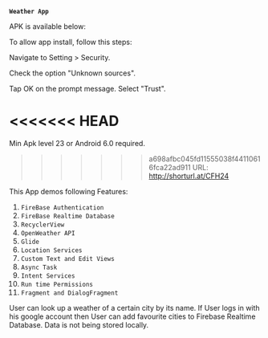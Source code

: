 **`Weather App`**

APK is available below:

To allow app install, follow this steps:

Navigate to Setting > Security.

Check the option "Unknown sources".

Tap OK on the prompt message.
Select "Trust".

<<<<<<< HEAD
=======
Min Apk level 23 or Android 6.0 required.

>>>>>>> a698afbc045fd11555038f44110616fca22ad911
URL: http://shorturl.at/CFH24

This App demos following Features:
1. `FireBase Authentication`
2. `FireBase Realtime Database`
3. `RecyclerView`
4. `OpenWeather API`
5. `Glide`
6. `Location Services`
7. `Custom Text and Edit Views`
8. `Async Task`
9. `Intent Services`
10. `Run time Permissions`
11. `Fragment and DialogFragment`

User can look up a weather of a certain city by its name. If User logs in with his google account
then User can add favourite cities to Firebase Realtime Database. Data is not being stored locally.

